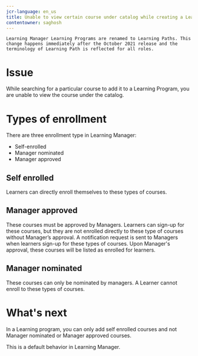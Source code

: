 ```yaml
---
jcr-language: en_us
title: Unable to view certain course under catalog while creating a Learning Program
contentowner: saghosh
---
```

`Learning Manager Learning Programs are renamed to Learning Paths. This change happens immediately after the October 2021 release and the terminology of Learning Path is reflected for all roles.`

# Issue

While searching for a particular course to add it to a Learning Program, you are unable to view the course under the catalog.

# Types of enrollment

There are three enrollment type in Learning Manager:

* Self-enrolled
* Manager nominated
* Manager approved

## Self enrolled

Learners can directly enroll themselves to these types of courses.

## Manager approved

These courses must be approved by Managers. Learners can sign-up for these courses, but they are not enrolled directly to these type of courses without Manager’s approval. A notification request is sent to Managers when learners sign-up for these types of courses. Upon Manager's approval, these courses will be listed as enrolled for learners.

## Manager nominated

These courses can only be nominated by managers. A Learner cannot enroll to these types of courses.

# What's next

In a Learning program, you can only add self enrolled courses and not Manager nominated or Manager approved courses.

This is a default behavior in Learning Manager.

